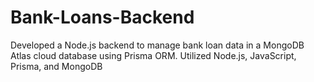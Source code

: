 # Bank-Loans-Backend
Developed a Node.js backend to manage bank loan data in a MongoDB Atlas cloud database using Prisma ORM. Utilized Node.js, JavaScript, Prisma, and MongoDB
